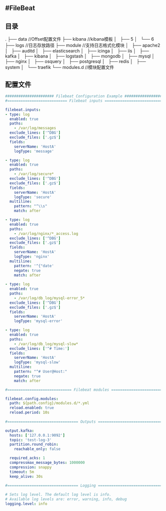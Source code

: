 #FileBeat
---
## 目录
.
├── data  //Offset配置文件
├── kibana //kibana模板
│   ├── 5
│   └── 6
├── logs //日志存放路径
├── module //支持日志格式化模块
│   ├── apache2
│   ├── auditd
│   ├── elasticsearch
│   ├── icinga
│   ├── iis
│   ├── kafka
│   ├── kibana
│   ├── logstash
│   ├── mongodb
│   ├── mysql
│   ├── nginx
│   ├── osquery
│   ├── postgresql
│   ├── redis
│   ├── system
│   └── traefik
└── modules.d //模块配置文件

## 配置文件
```yaml
###################### Filebeat Configuration Example #########################
#=========================== Filebeat inputs =============================

filebeat.inputs:
- type: log
  enabled: true
  paths:
    - /var/log/messages
  exclude_lines: ['^DBG']
  exclude_files: ['.gz$']
  fields:
    serverName: 'HostA'
    logType: 'message'

- type: log
  enabled: true
  paths:
    - /var/log/secure*
  exclude_lines: ['^DBG']
  exclude_files: ['.gz$']
  fields:
    serverName: 'HostA'
    logType: 'secure'
  multiline:
    pattern: "^\\s"
    match: after

- type: log
  enabled: true
  paths:
    - /var/log/nginx/*_access.log
  exclude_lines: ['^DBG']
  exclude_files: ['.gz$']
  fields:
    serverName: 'HostA'
    logType: 'nginx'
  multiline:
    pattern: '^{"date'
    negate: true
    match: after
    
- type: log
  enabled: true
  paths:
    - /var/log/db_log/mysql-error_5*
  exclude_lines: ['^DBG']
  exclude_files: ['.gz$']
  fields:
    serverName: 'HostA'
    logType: 'mysql-error'

- type: log
  enabled: true
  paths:
    - /var/log/db_log/mysql-slow*
  exclude_lines: ['^# Time:']
  fields:
    serverName: 'HostA'
    logType: 'mysql-slow'
  multiline:
    pattern: "^# User@Host:"
    negate: true
    match: after

#============================= Filebeat modules ===============================

filebeat.config.modules:
  path: ${path.config}/modules.d/*.yml
  reload.enabled: true
  reload.period: 10s
  
#================================ Outputs =====================================

output.kafka:
  hosts: ['127.0.0.1:9092']
  topic: 'test-log-3'
  partition.round_robin:
    reachable_only: false

  required_acks: 1
  compressmax_message_bytes: 1000000
  compression: snappy
  timeout: 5m
  keep_alive: 30s
  
#================================ Logging =====================================

# Sets log level. The default log level is info.
# Available log levels are: error, warning, info, debug
logging.level: info

```